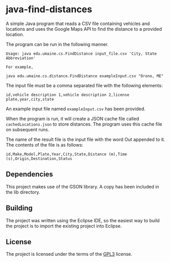 # java-find-distances

A simple Java program that reads a CSV file containing vehicles and locations 
and uses the Google Maps API to find the distance to a provided location.

The program can be run in the following manner.

```
Usage: java edu.umaine.cs.FindDistance input_file.csv 'City, State Abbreviation'
 
For example,
 
java edu.umaine.cs.distance.FindDistance exampleInput.csv "Orono, ME"
```

The input file must be a comma separated file with the following elements:

```
id,vehicle description 1,vehicle description 2,license plate,year,city,state
```

An example input file named `exampleInput.csv` has been provided.

When the program is run, it will create a JSON cache file called 
`cachedLocations.json` to store distances.  The program uses this cache file on 
subsequent runs.

The name of the result file is the input file with the word Out appended to it. 
The contents of the file is as follows:

```
id,Make,Model,Plate,Year,City,State,Distance (m),Time (s),Origin,Destination,Status
```

## Dependencies

This project makes use of the GSON library. A copy has been included in the 
lib directory.

## Building

The project was written using the Eclipse IDE, so the easiest way to build the 
project is to import the existing project into Eclipse.

## License

The project is licensed under the terms of the
[GPL3](https://www.gnu.org/licenses/gpl-3.0.en.html) license.

<!--
LocalWords:  java CSV API csv exampleInput Orono JSON cachedLocations
LocalWords:  json GSON lib IDE GPL
-->